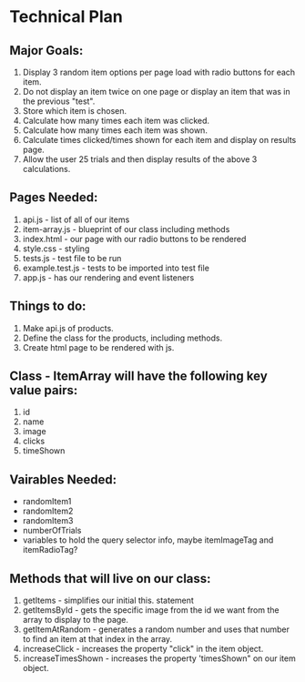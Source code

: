 # Technical Plan

## Major Goals:

1. Display 3 random item options per page load with radio buttons for each item.
2. Do not display an item twice on one page or display an item that was in the previous "test".
3. Store which item is chosen.
4. Calculate how many times each item was clicked.
5. Calculate how many times each item was shown.
6. Calculate times clicked/times shown for each item and display on results page.
7. Allow the user 25 trials and then display results of the above 3 calculations.

## Pages Needed:

1. api.js - list of all of our items
2. item-array.js - blueprint of our class including methods
3. index.html - our page with our radio buttons to be rendered
4. style.css - styling
5. tests.js - test file to be run
6. example.test.js - tests to be imported into test file
7. app.js - has our rendering and event listeners

## Things to do:

1. Make api.js of products.
2. Define the class for the products, including methods.
3. Create html page to be rendered with js.

## Class - ItemArray will have the following key value pairs:
1. id
2. name
3. image
4. clicks
5. timeShown

## Vairables Needed:
* randomItem1
* randomItem2
* randomItem3
* numberOfTrials
* variables to hold the query selector info, maybe itemImageTag and itemRadioTag?

## Methods that will live on our class:

1. getItems - simplifies our initial this. statement
2. getItemsById - gets the specific image from the id we want from the array to display to the page.
3. getItemAtRandom - generates a random number and uses that number to find an item at that index in the array.
4. increaseClick - increases the property "click" in the item object.
5. increaseTimesShown - increases the property 'timesShown" on our item object.